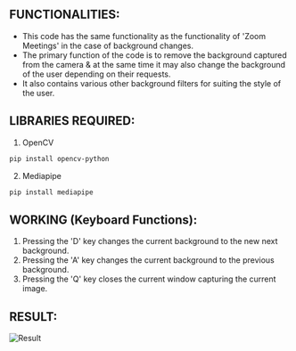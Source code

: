 ## FUNCTIONALITIES:
<ul>
  <li>This code has the same functionality as the functionality of 'Zoom Meetings' in the case of background changes.</li>
  <li>The primary function of the code is to remove the background captured from the camera & at the same time it may also change the background of the user depending on their requests.</li>
  <li>It also contains various other background filters for suiting the style of the user.</li>
</ul>

## LIBRARIES REQUIRED:
1. OpenCV
```bash
pip install opencv-python
```
2. Mediapipe
```bash
pip install mediapipe
```

## WORKING (Keyboard Functions):
<ol>
  <li>Pressing the 'D' key changes the current background to the new next background.</li>
  <li>Pressing the 'A' key changes the current background to the previous background.</li>
  <li>Pressing the 'Q' key closes the current window capturing the current image.</li>
</ol>

## RESULT:
<img src="https://drive.google.com/file/d/158shWhwi-RXhUu3CX-6G6SxB6TbDvU0f/view?usp=sharing" alt="Result">
